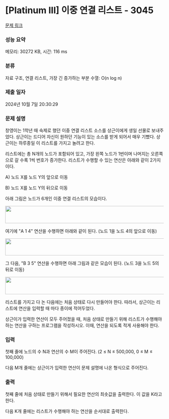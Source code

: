 # [Platinum III] 이중 연결 리스트 - 3045 

[문제 링크](https://www.acmicpc.net/problem/3045) 

### 성능 요약

메모리: 30272 KB, 시간: 116 ms

### 분류

자료 구조, 연결 리스트, 가장 긴 증가하는 부분 수열: O(n log n)

### 제출 일자

2024년 10월 7일 20:30:29

### 문제 설명

<p>창영이는 1학년 때 숙제로 했던 이중 연결 리스트 소스를 상근이에게 생일 선물로 보내주었다. 상근이는 드디어 자신이 원하던 기능이 있는 소스를 받게 되어서 매우 기뻤다. 상근이는 하루종일 이 리스트를 가지고 놀려고 한다.</p>

<p>리스트에는 총 N개의 노드가 포함되어 있고, 가장 왼쪽 노드가 1번이며 나머지는 오른쪽으로 갈 수록 1씩 번호가 증가한다. 리스트가 수행할 수 있는 연산은 아래와 같이 2가지이다.</p>

<p>A) 노드 X를 노드 Y의 앞으로 이동</p>

<p>B) 노드 X를 노드 Y의 뒤으로 이동</p>

<p>아래 그림은 노드가 6개인 이중 연결 리스트의 모습이다.</p>

<p style="text-align: center;"><img alt="" src="" style="width: 518px; height: 55px;"></p>

<p>여기에 "A 1 4" 연산을 수행하면 아래와 같이 된다. (노드 1을 노드 4의 앞으로 이동)</p>

<p style="text-align: center;"><img alt="" src="" style="width: 518px; height: 54px;"></p>

<p>그 다음, "B 3 5" 연산을 수행하면 아래 그림과 같은 모습이 된다. (노드 3을 노드 5의 뒤로 이동)</p>

<p style="text-align: center;"><img alt="" src="" style="width: 518px; height: 55px;"></p>

<p>리스트를 가지고 다 논 다음에는 처음 상태로 다시 만들어야 한다. 따라서, 상근이는 리스트에 연산을 입력할 때 마다 종이에 적어두었다.</p>

<p>상근이가 입력한 연산이 모두 주어졌을 때, 처음 상태로 만들기 위해 리스트가 수행해야 하는 연산을 구하는 프로그램을 작성하시오. 이때, 연산을 되도록 적게 사용해야 한다.</p>

### 입력 

 <p>첫째 줄에 노드의 수 N과 연산의 수 M이 주어진다. (2 ≤ N ≤ 500,000, 0 ≤ M ≤ 100,000)</p>

<p>다음 M개 줄에는 상근이가 입력한 연산이 문제 설명에 나온 형식으로 주어진다.</p>

### 출력 

 <p>첫째 줄에 처음 상태로 만들기 위해서 필요한 연산의 최솟값을 출력한다. 이 값을 K라고 한다.</p>

<p>다음 K개 줄에는 리스트가 수행해야 하는 연산을 순서대로 출력한다.</p>

